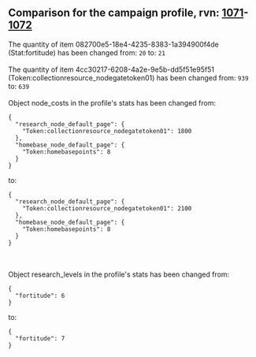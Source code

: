 ## Comparison for the campaign profile, rvn: [1071](https://github.com/PRO100KatYT/FortniteProfileRevisions/tree/main/profiles/campaign/1071%20campaign.json)-[1072](https://github.com/PRO100KatYT/FortniteProfileRevisions/tree/main/profiles/campaign/1072%20campaign.json)

The quantity of item 082700e5-18e4-4235-8383-1a394900f4de (Stat:fortitude) has been changed from: `20` to: `21`
<br><br>
The quantity of item 4cc30217-6208-4a2e-9e5b-dd5f51e95f51 (Token:collectionresource_nodegatetoken01) has been changed from: `939` to: `639`
<br><br>
Object node_costs in the profile's stats has been changed from:

```
{
  "research_node_default_page": {
    "Token:collectionresource_nodegatetoken01": 1800
  },
  "homebase_node_default_page": {
    "Token:homebasepoints": 8
  }
}
```

to:

```
{
  "research_node_default_page": {
    "Token:collectionresource_nodegatetoken01": 2100
  },
  "homebase_node_default_page": {
    "Token:homebasepoints": 8
  }
}
```

<br><br>
Object research_levels in the profile's stats has been changed from:

```
{
  "fortitude": 6
}
```

to:

```
{
  "fortitude": 7
}
```

<br><br>
